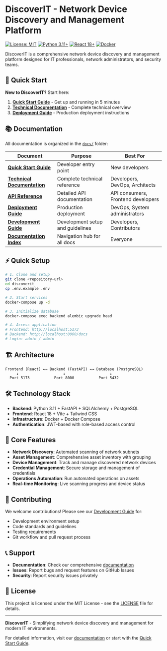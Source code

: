# DiscoverIT - Network Device Discovery and Management Platform

[![License: MIT](https://img.shields.io/badge/License-MIT-yellow.svg)](https://opensource.org/licenses/MIT)
[![Python 3.11+](https://img.shields.io/badge/python-3.11+-blue.svg)](https://www.python.org/downloads/)
[![React 18+](https://img.shields.io/badge/react-18+-blue.svg)](https://reactjs.org/)
[![Docker](https://img.shields.io/badge/docker-supported-blue.svg)](https://www.docker.com/)

DiscoverIT is a comprehensive network device discovery and management platform designed for IT professionals, network administrators, and security teams.

## 🚀 Quick Start

**New to DiscoverIT?** Start here:

1. **[Quick Start Guide](docs/QUICK_START_GUIDE.md)** - Get up and running in 5 minutes
2. **[Technical Documentation](docs/TECHNICAL_DOCUMENTATION.md)** - Complete technical overview
3. **[Deployment Guide](docs/DEPLOYMENT_GUIDE.md)** - Production deployment instructions

## 📚 Documentation

All documentation is organized in the [`docs/`](docs/) folder:

| Document | Purpose | Best For |
|----------|---------|----------|
| [**Quick Start Guide**](docs/QUICK_START_GUIDE.md) | Developer entry point | New developers |
| [**Technical Documentation**](docs/TECHNICAL_DOCUMENTATION.md) | Complete technical reference | Developers, DevOps, Architects |
| [**API Reference**](docs/API_REFERENCE.md) | Detailed API documentation | API consumers, Frontend developers |
| [**Deployment Guide**](docs/DEPLOYMENT_GUIDE.md) | Production deployment | DevOps, System administrators |
| [**Development Guide**](docs/DEVELOPMENT_GUIDE.md) | Development setup and guidelines | Developers, Contributors |
| [**Documentation Index**](docs/DOCUMENTATION_INDEX.md) | Navigation hub for all docs | Everyone |

## ⚡ Quick Setup

```bash
# 1. Clone and setup
git clone <repository-url>
cd discoverit
cp .env.example .env

# 2. Start services
docker-compose up -d

# 3. Initialize database
docker-compose exec backend alembic upgrade head

# 4. Access application
# Frontend: http://localhost:5173
# Backend: http://localhost:8000/docs
# Login: admin / admin
```

## 🏗️ Architecture

```
Frontend (React) ←→ Backend (FastAPI) ←→ Database (PostgreSQL)
     ↓                    ↓                    ↓
  Port 5173           Port 8000           Port 5432
```

## 🛠️ Technology Stack

- **Backend**: Python 3.11 + FastAPI + SQLAlchemy + PostgreSQL
- **Frontend**: React 18 + Vite + Tailwind CSS
- **Infrastructure**: Docker + Docker Compose
- **Authentication**: JWT-based with role-based access control

## 🎯 Core Features

- **Network Discovery**: Automated scanning of network subnets
- **Asset Management**: Comprehensive asset inventory with grouping
- **Device Management**: Track and manage discovered network devices
- **Credential Management**: Secure storage and management of credentials
- **Operations Automation**: Run automated operations on assets
- **Real-time Monitoring**: Live scanning progress and device status

## 🤝 Contributing

We welcome contributions! Please see our [Development Guide](docs/DEVELOPMENT_GUIDE.md) for:

- Development environment setup
- Code standards and guidelines
- Testing requirements
- Git workflow and pull request process

## 📞 Support

- **Documentation**: Check our comprehensive [documentation](docs/)
- **Issues**: Report bugs and request features on GitHub Issues
- **Security**: Report security issues privately

## 📄 License

This project is licensed under the MIT License - see the [LICENSE](LICENSE) file for details.

---

**DiscoverIT** - Simplifying network device discovery and management for modern IT environments.

For detailed information, visit our [documentation](docs/) or start with the [Quick Start Guide](docs/QUICK_START_GUIDE.md).
